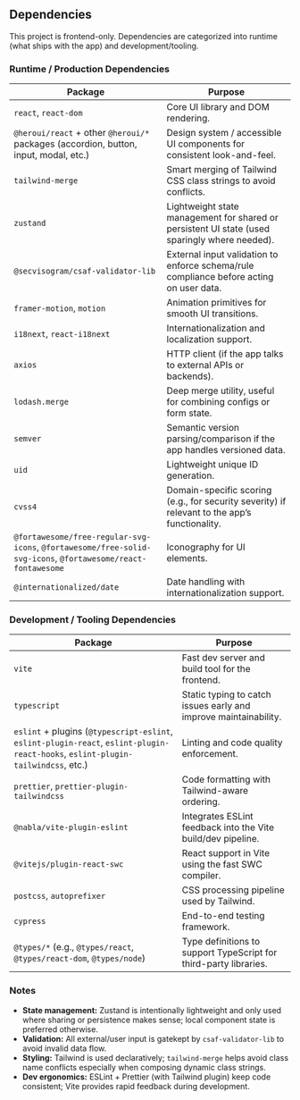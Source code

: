 ## Dependencies

This project is frontend-only. Dependencies are categorized into runtime (what ships with the app) and development/tooling.

### Runtime / Production Dependencies

| Package | Purpose |
|--------|---------|
| `react`, `react-dom` | Core UI library and DOM rendering. |
| `@heroui/react` + other `@heroui/*` packages (accordion, button, input, modal, etc.) | Design system / accessible UI components for consistent look-and-feel. |
| `tailwind-merge` | Smart merging of Tailwind CSS class strings to avoid conflicts. |
| `zustand` | Lightweight state management for shared or persistent UI state (used sparingly where needed). |
| `@secvisogram/csaf-validator-lib` | External input validation to enforce schema/rule compliance before acting on user data. |
| `framer-motion`, `motion` | Animation primitives for smooth UI transitions. |
| `i18next`, `react-i18next` | Internationalization and localization support. |
| `axios` | HTTP client (if the app talks to external APIs or backends). |
| `lodash.merge` | Deep merge utility, useful for combining configs or form state. |
| `semver` | Semantic version parsing/comparison if the app handles versioned data. |
| `uid` | Lightweight unique ID generation. |
| `cvss4` | Domain-specific scoring (e.g., for security severity) if relevant to the app’s functionality. |
| `@fortawesome/free-regular-svg-icons`, `@fortawesome/free-solid-svg-icons`, `@fortawesome/react-fontawesome` | Iconography for UI elements. |
| `@internationalized/date` | Date handling with internationalization support. |

### Development / Tooling Dependencies

| Package | Purpose |
|--------|---------|
| `vite` | Fast dev server and build tool for the frontend. |
| `typescript` | Static typing to catch issues early and improve maintainability. |
| `eslint` + plugins (`@typescript-eslint`, `eslint-plugin-react`, `eslint-plugin-react-hooks`, `eslint-plugin-tailwindcss`, etc.) | Linting and code quality enforcement. |
| `prettier`, `prettier-plugin-tailwindcss` | Code formatting with Tailwind-aware ordering. |
| `@nabla/vite-plugin-eslint` | Integrates ESLint feedback into the Vite build/dev pipeline. |
| `@vitejs/plugin-react-swc` | React support in Vite using the fast SWC compiler. |
| `postcss`, `autoprefixer` | CSS processing pipeline used by Tailwind. |
| `cypress` | End-to-end testing framework. |
| `@types/*` (e.g., `@types/react`, `@types/react-dom`, `@types/node`) | Type definitions to support TypeScript for third-party libraries. |

### Notes

- **State management:** Zustand is intentionally lightweight and only used where sharing or persistence makes sense; local component state is preferred otherwise.  
- **Validation:** All external/user input is gatekept by `csaf-validator-lib` to avoid invalid data flow.  
- **Styling:** Tailwind is used declaratively; `tailwind-merge` helps avoid class name conflicts especially when composing dynamic class strings.  
- **Dev ergonomics:** ESLint + Prettier (with Tailwind plugin) keep code consistent; Vite provides rapid feedback during development.

